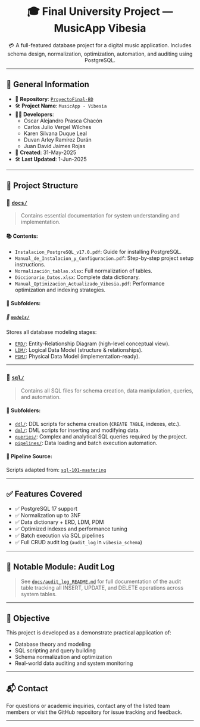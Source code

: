 <h1 align="center">🎓 Final University Project — MusicApp Vibesia</h1>
<p align="center">
  💳 A full-featured database project for a digital music application. Includes schema design, normalization, optimization, automation, and auditing using PostgreSQL.
</p>

---

## 🧠 General Information

- 📁 **Repository**: [`ProyectoFinal-BD`](https://github.com/JuanDavidJR/ProyectoFinal-BD.git)
- 🛠️ **Project Name**: `MusicApp - Vibesia`
- 🧑‍💻 **Developers**:
  - Oscar Alejandro Prasca Chacón
  - Carlos Julio Vergel Wilches
  - Karen Silvana Duque Leal
  - Duvan Arley Ramírez Durán
  - Juan David Jaimes Rojas
- 📅 **Created**: 31-May-2025  
- 🛠️ **Last Updated**: 1-Jun-2025

---

## 📂 Project Structure

### 📄 [`docs/`](./docs/)

> Contains essential documentation for system understanding and implementation.

#### 📚 Contents:
- `Instalacion_PostgreSQL_v17.0.pdf`: Guide for installing PostgreSQL.
- `Manual_de_Instalacion_y_Configuracion.pdf`: Step-by-step project setup instructions.
- `Normalización_tablas.xlsx`: Full normalization of tables.
- `Diccionario_Datos.xlsx`: Complete data dictionary.
- `Manual_Optimizacion_Actualizado_Vibesia.pdf`: Performance optimization and indexing strategies.

#### 📁 Subfolders:
##### 🔷 [`models/`](./docs/models/)
Stores all database modeling stages:

- [`ERD/`](./docs/models/ERD/): Entity-Relationship Diagram (high-level conceptual view).
- [`LDM/`](./docs/models/LDM/): Logical Data Model (structure & relationships).
- [`PDM/`](./docs/models/PDM/): Physical Data Model (implementation-ready).

---

### 🧾 [`sql/`](./sql/)

> Contains all SQL files for schema creation, data manipulation, queries, and automation.

#### 📁 Subfolders:

- [`ddl/`](./sql/ddl/): DDL scripts for schema creation (`CREATE TABLE`, indexes, etc.).
- [`dml/`](./sql/dml/): DML scripts for inserting and modifying data.
- [`queries/`](./sql/queries): Complex and analytical SQL queries required by the project.
- [`pipelines/`](./sql/pipelines): Data loading and batch execution automation.

#### 🔁 Pipeline Source:
Scripts adapted from: [`sql-101-mastering`](https://github.com/Doc-UP-AlejandroJaimes/sql-101-mastering.git)

---

## ✅ Features Covered

- ✅ PostgreSQL 17 support
- ✅ Normalization up to 3NF
- ✅ Data dictionary + ERD, LDM, PDM
- ✅ Optimized indexes and performance tuning
- ✅ Batch execution via SQL pipelines
- ✅ Full CRUD audit log (`audit_log` in `vibesia_schema`)

---

## 📌 Notable Module: Audit Log

> See [`docs/audit_log_README.md`](./docs/audit_log_README.md) for full documentation of the audit table tracking all INSERT, UPDATE, and DELETE operations across system tables.

---

## 🏁 Objective

This project is developed as a demonstrate practical application of:

- Database theory and modeling
- SQL scripting and query building
- Schema normalization and optimization
- Real-world data auditing and system monitoring

---

## 📬 Contact

For questions or academic inquiries, contact any of the listed team members or visit the GitHub repository for issue tracking and feedback.

---
